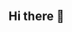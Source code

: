 ## Hi there 👋

<!--
**fatimadev-gemini/Fatimadev-gemini** is a ✨ _special_ ✨ repository because its `README.md` (this file) appears on your GitHub profile.
# 👋 Hi, I'm Fatima  

🌟 Aspiring Developer | 💻 Python & Web Learner | 🚀 Future Software Engineer  

---

## 🔥 About Me
- 🌱 I’m currently learning **Python, HTML, CSS**
- 🎯 Goal: Become a professional developer & contribute to open source
- ✨ Fun fact: I learn fast & love exploring new tech  

---

## 📊 GitHub Stats
![GitHub stats](https://github-readme-stats.vercel.app/api?username=fatimadev&show_icons=true&theme=radical)

---

## 🔗 Connect with Me
- 📧 Email: your-email@example.com  
- 🌐 Portfolio: (Coming soon 😉)  
- 💼 LinkedIn: [YourProfile](https://linkedin.com)  

---

⭐️ From [fatimadev](https://github.com/fatimadev)
Here are some ideas to get you started:

- 🔭 I’m currently working on ...
- 🌱 I’m currently learning ...
- 👯 I’m looking to collaborate on ...
- 🤔 I’m looking for help with ...
- 💬 Ask me about ...
- 📫 How to reach me: ...
- 😄 Pronouns: ...
- ⚡ Fun fact: ...
-->
